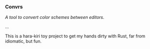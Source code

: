 ### Convrs 

*A tool to convert color schemes between editors.*

...

This is a hara-kiri toy project to get my hands dirty with Rust, far from idiomatic, but fun. 
